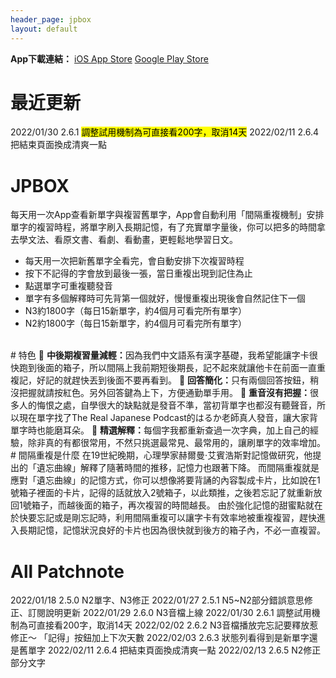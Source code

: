 ```yaml
---
header_page: jpbox
layout: default
---
```

<b>App下載連結：</b>
[iOS App Store](https://apps.apple.com/tw/app/jpbox/id1597878658)
[Google Play Store](https://play.google.com/store/apps/details?id=com.chundev.tangobox)
# 最近更新
2022/01/30 2.6.1 <mark class="yellow">調整試用機制為可直接看200字，取消14天</mark> 
2022/02/11 2.6.4 把結束頁面換成清爽一點

# JPBOX
每天用一次App查看新單字與複習舊單字，App會自動利用「間隔重複機制」安排單字的複習時程，將單字刷入長期記憶，有了充實單字量後，你可以把多的時間拿去學文法、看原文書、看劇、看動畫，更輕鬆地學習日文。
<br>
- 每天用一次把新舊單字全看完，會自動安排下次複習時程  
- 按下不記得的字會放到最後一張，當日重複出現到記住為止
- 點選單字可重複聽發音  
- 單字有多個解釋時可先背第一個就好，慢慢重複出現後會自然記住下一個  
- N3約1800字（每日15新單字，約4個月可看完所有單字） 
- N2約1800字（每日15新單字，約4個月可看完所有單字） 
<br>
# 特色
🔸 <b>中後期複習量減輕：</b>因為我們中文語系有漢字基礎，我希望能讓字卡很快跑到後面的箱子，所以間隔上我前期短後期長，記不起來就讓他卡在前面一直重複記，好記的就趕快丟到後面不要再看到。 
🔸 <b>回答簡化：</b>只有兩個回答按鈕，稍沒把握就請按紅色。另外回答鍵為上下，方便通勤單手用。 
🔸 <b>重音沒有把握：</b>很多人的悔恨之處，自學很大的缺點就是發音不準，當初背單字也都沒有聽聲音，所以現在單字找了The Real Japanese Podcast的はるか老師真人發音，讓大家背單字時也能磨耳朵。 
🔸 <b>精選解釋：</b>每個字我都重新查過一次字典，加上自己的經驗，除非真的有都很常用，不然只挑選最常見、最常用的，讓刷單字的效率增加。 
# 間隔重複是什麼
在19世紀晚期，心理學家赫爾曼·艾賓浩斯對記憶做研究，他提出的「遺忘曲線」解釋了隨著時間的推移，記憶力也跟著下降。  
而間隔重複就是應對「遺忘曲線」的記憶方式，你可以想像將要背誦的內容製成卡片，比如說在1號箱子裡面的卡片，記得的話就放入2號箱子，以此類推，之後若忘記了就重新放回1號箱子，而越後面的箱子，再次複習的時間越長。  
由於強化記憶的甜蜜點就在於快要忘記或是剛忘記時，利用間隔重複可以讓字卡有效率地被重複複習，趕快進入長期記憶，記憶狀況良好的卡片也因為很快就到後方的箱子內，不必一直複習。

# All Patchnote
2022/01/18 2.5.0 N2單字、N3修正
2022/01/27 2.5.1 N5~N2部分錯誤意思修正、訂閱說明更新
2022/01/29 2.6.0 N3音檔上線
2022/01/30 2.6.1 調整試用機制為可直接看200字，取消14天
2022/02/02 2.6.2 N3音檔播放完忘記要釋放惹 修正～ 「記得」按鈕加上下次天數
2022/02/03 2.6.3 狀態列看得到是新單字還是舊單字
2022/02/11 2.6.4 把結束頁面換成清爽一點
2022/02/13 2.6.5 N2修正部分文字

